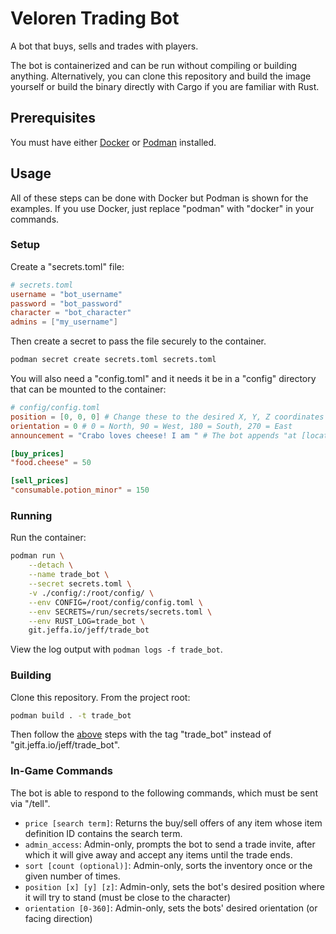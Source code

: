 # Veloren Trading Bot

A bot that buys, sells and trades with players.

The bot is containerized and can be run without compiling or building anything. Alternatively, you can clone this repository and build the image yourself or build the binary directly with Cargo if you are familiar with Rust.

## Prerequisites

You must have either [Docker](docker.com) or [Podman](podman.io) installed.

## Usage

All of these steps can be done with Docker but Podman is shown for the examples. If you use Docker, just replace "podman" with "docker" in your commands.

### Setup

Create a "secrets.toml" file:

```toml
# secrets.toml
username = "bot_username"
password = "bot_password"
character = "bot_character"
admins = ["my_username"]
```

Then create a secret to pass the file securely to the container.

```sh
podman secret create secrets.toml secrets.toml
```

You will also need a "config.toml" and it needs it be in a "config" directory that can be mounted to the container:

```toml
# config/config.toml
position = [0, 0, 0] # Change these to the desired X, Y, Z coordinates
orientation = 0 # 0 = North, 90 = West, 180 = South, 270 = East
announcement = "Crabo loves cheese! I am " # The bot appends "at [location]." to each announcement.

[buy_prices]
"food.cheese" = 50

[sell_prices]
"consumable.potion_minor" = 150
```

### Running

Run the container:

```sh
podman run \
    --detach \
    --name trade_bot \
    --secret secrets.toml \
    -v ./config/:/root/config/ \
    --env CONFIG=/root/config/config.toml \
    --env SECRETS=/run/secrets/secrets.toml \
    --env RUST_LOG=trade_bot \
    git.jeffa.io/jeff/trade_bot
```

View the log output with `podman logs -f trade_bot`.

### Building

Clone this repository. From the project root:

```sh
podman build . -t trade_bot
```

Then follow the [above](#running) steps with the tag "trade_bot" instead of "git.jeffa.io/jeff/trade_bot".

### In-Game Commands

The bot is able to respond to the following commands, which must be sent via "/tell".

- `price [search term]`: Returns the buy/sell offers of any item whose item definition ID contains the search term.
- `admin_access`: Admin-only, prompts the bot to send a trade invite, after which it will give away and accept any items until the trade ends.
- `sort [count (optional)]`: Admin-only, sorts the inventory once or the given number of times.
- `position [x] [y] [z]`: Admin-only, sets the bot's desired position where it will try to stand (must be close to the character)
- `orientation [0-360]`: Admin-only, sets the bots' desired orientation (or facing direction)
